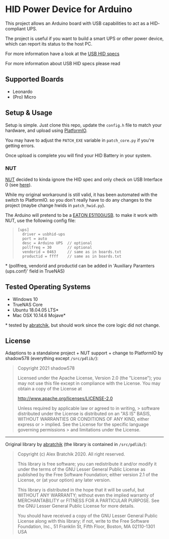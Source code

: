 # HID Power Device for Arduino

This project allows an Arduino board with USB capabilities to act as a HID- compliant UPS.

The project is useful if you want to build a smart UPS or other power device, which can report its status to the host PC.

For more information have a look at the [USB HID specs](https://www.usb.org/sites/default/files/pdcv11.pdf)

For more information about USB HID specs please read 


## Supported Boards

- Leonardo
- (Pro) Micro


## Setup & Usage

Setup is simple. Just clone this repo, update the `config.h` file to match your hardware, and upload using [PlatformIO](https://platformio.org/).

You may have to adjust the `PATCH_EXE` variable in `patch_core.py` if you're getting errors.

Once upload is complete you will find your HID Battery in your system.


### NUT

[NUT](https://networkupstools.org/) decided to kinda ignore the HID spec and only check on USB Interface 0 (see [here](https://github.com/abratchik/HIDPowerDevice/issues/1)).

While my original workaround is still valid, it has been automated with the switch to PlatformIO. so you don't really have to do any changes to the project (maybe change hwids in `patch_hwid.py`).


The Arduino will pretend to be a [EATON E51100iUSB](https://networkupstools.org/ddl/Eaton/5E1100iUSB.html). 
to make it work with NUT, use the following config file:

> ```
> [ups]
>   driver = usbhid-ups
>   port = auto
>   desc = Arduino UPS  // optional
>   pollfreq = 30       // optional
>   vendorid = 0463     // same as in boards.txt
>   productid = ffff    // same as in boards.txt
> ```

\* (pollfreq, vendorid and productid can be added in 'Auxiliary Paramters (ups.conf)' field in TrueNAS)


## Tested Operating Systems

- Windows 10
- TrueNAS Core
- Ubuntu 18.04.05 LTS\*
- Mac OSX 10.14.6 Mojave\*

\* tested by [abratchik](https://github.com/abratchik/HIDPowerDevice), but should work since the core logic did not change.


## License

Adaptions to a standalone project + NUT support + change to PlatformIO by shadow578 (everything except `/src/pdlib/`):
> Copyright 2021 shadow578
> 
> Licensed under the Apache License, Version 2.0 (the "License");
> you may not use this file except in compliance with the License.
> You may obtain a copy of the License at
> 
> http://www.apache.org/licenses/LICENSE-2.0
> 
> Unless required by applicable law or agreed to in writing, > software
> distributed under the License is distributed on an "AS IS" BASIS,
> WITHOUT WARRANTIES OR CONDITIONS OF ANY KIND, either express or > implied.
> See the License for the specific language governing permissions > and
> limitations under the License.

---

Original library by [abratchik](https://github.com/abratchik/HIDPowerDevice) (the library is contained in `/src/pdlib/`):
> Copyright (c) Alex Bratchik 2020. All right reserved.
>
> This library is free software; you can redistribute it and/or
> modify it under the terms of the GNU Lesser General Public
> License as published by the Free Software Foundation; either
> version 2.1 of the License, or (at your option) any later version.
> 
> This library is distributed in the hope that it will be useful,
> but WITHOUT ANY WARRANTY; without even the implied warranty of
> MERCHANTABILITY or FITNESS FOR A PARTICULAR PURPOSE. See the GNU
> Lesser General Public License for more details.
> 
> You should have received a copy of the GNU Lesser General Public
> License along with this library; if not, write to the Free Software
> Foundation, Inc., 51 Franklin St, Fifth Floor, Boston, MA 02110-1301 USA
